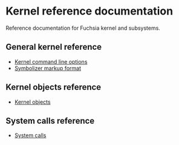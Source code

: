 # Kernel reference documentation

Reference documentation for Fuchsia kernel and subsystems.

## General kernel reference

* [Kernel command line options](kernel/kernel_cmdline.md)
* [Symbolizer markup format](kernel/symbolizer_markup.md)

## Kernel objects reference

* [Kernel objects](kernel_objects/objects.md)

## System calls reference

* [System calls](syscalls/README.md)

